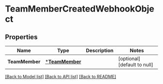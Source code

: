 # TeamMemberCreatedWebhookObject

## Properties

 Name           | Type                             | Description | Notes                        
----------------|----------------------------------|-------------|------------------------------
 **TeamMember** | [***TeamMember**](TeamMember.md) |             | [optional] [default to null] 

[[Back to Model list]](../README.md#documentation-for-models) [[Back to API list]](../README.md#documentation-for-api-endpoints) [[Back to README]](../README.md)

